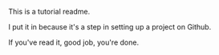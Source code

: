This is a tutorial readme.

I put it in because it's a
step in setting up a project
on Github.

If you've read it, good job,
you're done.
